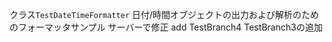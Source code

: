 クラス```TestDateTimeFormatter```
日付/時間オブジェクトの出力および解析のためのフォーマッタサンプル
サーバーで修正
add TestBranch4
TestBranch3の追加
